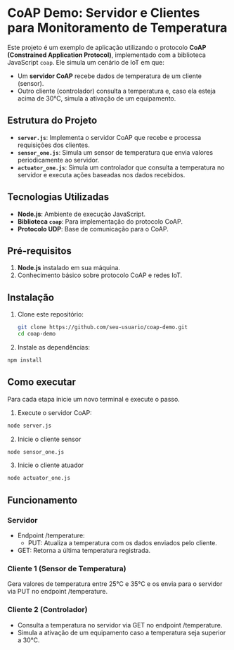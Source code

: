 # CoAP Demo: Servidor e Clientes para Monitoramento de Temperatura

Este projeto é um exemplo de aplicação utilizando o protocolo **CoAP (Constrained Application Protocol)**, implementado com a biblioteca JavaScript `coap`. Ele simula um cenário de IoT em que:

- Um **servidor CoAP** recebe dados de temperatura de um cliente (sensor).
- Outro cliente (controlador) consulta a temperatura e, caso ela esteja acima de 30°C, simula a ativação de um equipamento.

## Estrutura do Projeto

- **`server.js`**: Implementa o servidor CoAP que recebe e processa requisições dos clientes.
- **`sensor_one.js`**: Simula um sensor de temperatura que envia valores periodicamente ao servidor.
- **`actuator_one.js`**: Simula um controlador que consulta a temperatura no servidor e executa ações baseadas nos dados recebidos.

## Tecnologias Utilizadas

- **Node.js**: Ambiente de execução JavaScript.
- **Biblioteca `coap`**: Para implementação do protocolo CoAP.
- **Protocolo UDP**: Base de comunicação para o CoAP.

## Pré-requisitos

1. **Node.js** instalado em sua máquina.
2. Conhecimento básico sobre protocolo CoAP e redes IoT.

## Instalação

1. Clone este repositório:
   ```bash
   git clone https://github.com/seu-usuario/coap-demo.git
   cd coap-demo
   ```
2. Instale as dependências:
```bash
npm install
```

## Como executar

Para cada etapa inicie um novo terminal e execute o passo.

1. Execute o servidor CoAP:
```bash
node server.js
```

2. Inicie o cliente sensor
```bash
node sensor_one.js
```

3. Inicie o cliente atuador
```bash
node actuator_one.js
```

## Funcionamento

### Servidor
 - Endpoint /temperature:
   - PUT: Atualiza a temperatura com os dados enviados pelo cliente.
  - GET: Retorna a última temperatura registrada.

### Cliente 1 (Sensor de Temperatura)
Gera valores de temperatura entre 25°C e 35°C e os envia para o servidor via PUT no endpoint /temperature.

### Cliente 2 (Controlador)
* Consulta a temperatura no servidor via GET no endpoint /temperature.
* Simula a ativação de um equipamento caso a temperatura seja superior a 30°C.
